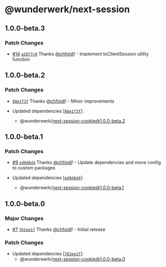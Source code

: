 # @wunderwerk/next-session

## 1.0.0-beta.3

### Patch Changes

- [#14](https://github.com/wunderwerkio/next-session/pull/14) [`a2077c9`](https://github.com/wunderwerkio/next-session/commit/a2077c9f627e0625fa26b3d5e0adf58ab3d2acbe) Thanks [@chfoidl](https://github.com/chfoidl)! - Implement toClientSession utility function

## 1.0.0-beta.2

### Patch Changes

- [`88e1f3f`](https://github.com/wunderwerkio/next-session/commit/88e1f3f5d0f046390e179bdaecbbf661983c1822) Thanks [@chfoidl](https://github.com/chfoidl)! - Minor improvements

- Updated dependencies [[`88e1f3f`](https://github.com/wunderwerkio/next-session/commit/88e1f3f5d0f046390e179bdaecbbf661983c1822)]:
  - @wunderwerk/next-session-cookie@1.0.0-beta.2

## 1.0.0-beta.1

### Patch Changes

- [#9](https://github.com/wunderwerkio/next-session/pull/9) [`ed9d6d4`](https://github.com/wunderwerkio/next-session/commit/ed9d6d4863c29cd575c8af33f032647a05991e49) Thanks [@chfoidl](https://github.com/chfoidl)! - Update dependencies and move config to custom packages

- Updated dependencies [[`ed9d6d4`](https://github.com/wunderwerkio/next-session/commit/ed9d6d4863c29cd575c8af33f032647a05991e49)]:
  - @wunderwerk/next-session-cookie@1.0.0-beta.1

## 1.0.0-beta.0

### Major Changes

- [#7](https://github.com/wunderwerkio/next-session/pull/7) [`761ee1f`](https://github.com/wunderwerkio/next-session/commit/761ee1f824f37f18c4d83778cdfe272857096041) Thanks [@chfoidl](https://github.com/chfoidl)! - Initial release

### Patch Changes

- Updated dependencies [[`761ee1f`](https://github.com/wunderwerkio/next-session/commit/761ee1f824f37f18c4d83778cdfe272857096041)]:
  - @wunderwerk/next-session-cookie@1.0.0-beta.0

